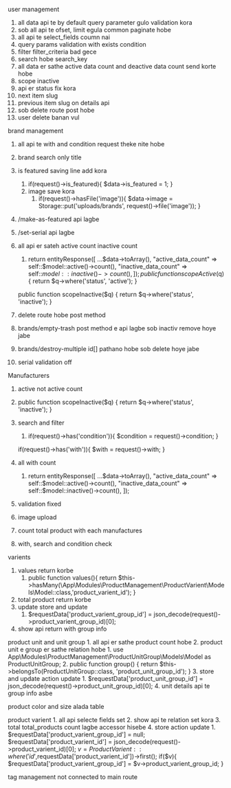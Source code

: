 user management

1. all data api te by default query parameter gulo validation kora
2. sob all api te ofset, limit egula common paginate hobe
3. all api te select_fields coumn nai
4. query params validation with exists condition
5. filter filter_criteria bad gece
6. search hobe search_key
7. all data er sathe active data count and deactive data count send korte hobe
8. scope inactive
9. api er status fix kora
10. next item slug
11. previous item slug on details api
12. sob delete route post hobe
13. user delete banan vul

brand management

1. all api te with and condition request theke nite hobe
2. brand search only title
3. is featured saving line add kora
   1. if(request()->is_featured){
            $data->is_featured = 1;
        }
    2. image save kora
       1. if(request()->hasFile('image')){
                    $data->image = Storage::put('uploads/brands', request()->file('image'));
                }
4. /make-as-featured api lagbe
5. /set-serial api lagbe
6. all api er sateh active count inactive count
   1. return entityResponse([
                ...$data->toArray(),
                "active_data_count" => self::$model::active()->count(),
                "inactive_data_count" => self::$model::inactive()->count(),
            ]);
        public function scopeActive($q)
    {
        return $q->where('status', 'active');
    }

    public function scopeInactive($q)
    {
        return $q->where('status', 'inactive');
    }
7. delete route hobe post method
8. brands/empty-trash post method e api lagbe sob inactiv remove hoye jabe
9. brands/destroy-multiple id[] pathano hobe sob delete hoye jabe
10. serial validation off

Manufacturers
1. active not active count
2. public function scopeInactive($q)
    {
        return $q->where('status', 'inactive');
    }
3. search and filter
   1. if(request()->has('condition')){
        $condition = request()->condition;
    }

    if(request()->has('with')){
        $with = request()->with;
    }
4. all with count
   1. return entityResponse([
            ...$data->toArray(),
            "active_data_count" => self::$model::active()->count(),
            "inactive_data_count" => self::$model::inactive()->count(),
        ]);
5. validation fixed
6. image upload
7. count total product with each manufactures
8. with, search and condition check

varients
1. values return korbe
   1. public function values(){
        return $this->hasMany(\App\Modules\ProductManagement\ProductVarient\Models\Model::class,'product_varient_id');
    }
2. total product return korbe
3. update store and update 
   1. $requestData['product_varient_group_id'] = json_decode(request()->product_varient_group_id)[0];
4. show api return with group info

product unit and unit group
    1. all api er sathe product count hobe
    2. product unit e group er sathe relation hobe
       1. use App\Modules\ProductManagement\ProductUnitGroup\Models\Model as ProductUnitGroup;
       2. public function group()
        {
            return $this->belongsTo(ProductUnitGroup::class, 'product_unit_group_id');
        }
    3. store and update action update
       1.  $requestData['product_unit_group_id'] = json_decode(request()->product_unit_group_id)[0];
    4. unit details api te group info asbe  

product color and size alada table

product varient
    1. all api selecte fields set
    2. show api te relation set kora
    3. total total_products count lagbe accessor hisebe
    4. store action update
       1.  $requestData['product_varient_group_id'] = null;
            $requestData['product_varient_id'] = json_decode(request()->product_varient_id)[0];
            $v = ProductVarient::where('id',$requestData['product_varient_id'])->first();
            if($v){
                $requestData['product_varient_group_id'] = $v->product_varient_group_id;
            }

tag management not connected to main route


